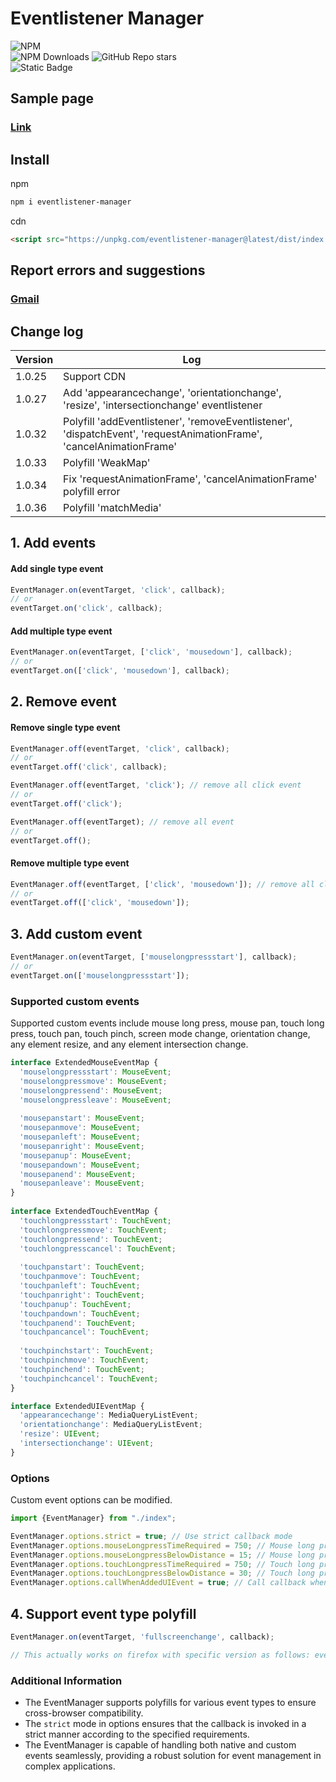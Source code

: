 # Eventlistener Manager
![NPM](https://nodei.co/npm/eventlistener-manager.png?downloads=true&downloadRank=true&stars=true)<br>
![NPM Downloads](https://img.shields.io/npm/d18m/eventlistener-manager?style=flat&logo=npm&logoColor=%23CB3837&label=Download&color=%23CB3837&link=https%3A%2F%2Fwww.npmjs.com%2Fpackage%2Feventlistener-manager) 
![GitHub Repo stars](https://img.shields.io/github/stars/pjy0509/eventlistener-manager?style=flat&logo=github&logoColor=181717&label=Stars&color=181717&link=https%3A%2F%2Fgithub.com%2Fpjy0509%2Feventlistener-manager)<br> 
![Static Badge](https://img.shields.io/badge/Typescript-8A2BE2?logo=typescript&color=000000)
## Sample page
### [Link](https://pjy0509.github.io/example/eventlistener-manager/)
## Install
npm
```bash
npm i eventlistener-manager
```
cdn
```html
<script src="https://unpkg.com/eventlistener-manager@latest/dist/index.umd.js"></script>
```
## Report errors and suggestions
### [Gmail](mailto:qkrwnss0509@gmail.com?subject=Report_errors_and_suggestions)
## Change log
| Version | Log                                                                                                                   |
|---------|-----------------------------------------------------------------------------------------------------------------------|
| 1.0.25  | Support CDN                                                                                                           |
| 1.0.27  | Add 'appearancechange', 'orientationchange', 'resize', 'intersectionchange' eventlistener                             |
| 1.0.32  | Polyfill 'addEventlistener', 'removeEventlistener', 'dispatchEvent', 'requestAnimationFrame', 'cancelAnimationFrame'  |
| 1.0.33  | Polyfill 'WeakMap'                                                                                                    |
| 1.0.34  | Fix 'requestAnimationFrame', 'cancelAnimationFrame' polyfill error                                                    |
| 1.0.36  | Polyfill 'matchMedia'                                                                                                 |
## 1. Add events
#### Add single type event
```typescript
EventManager.on(eventTarget, 'click', callback);
// or
eventTarget.on('click', callback);
``` 
#### Add multiple type event
```typescript
EventManager.on(eventTarget, ['click', 'mousedown'], callback);
// or
eventTarget.on(['click', 'mousedown'], callback);
``` 
## 2. Remove event
#### Remove single type event
```typescript
EventManager.off(eventTarget, 'click', callback);
// or
eventTarget.off('click', callback);
``` 
```typescript
EventManager.off(eventTarget, 'click'); // remove all click event
// or
eventTarget.off('click');
``` 
```typescript
EventManager.off(eventTarget); // remove all event
// or
eventTarget.off();
``` 
#### Remove multiple type event
```typescript
EventManager.off(eventTarget, ['click', 'mousedown']); // remove all click, mousedown event
// or
eventTarget.off(['click', 'mousedown']);
``` 
## 3. Add custom event
```typescript
EventManager.on(eventTarget, ['mouselongpressstart'], callback);
// or
eventTarget.on(['mouselongpressstart']);
``` 
### Supported custom events
Supported custom events include mouse long press, mouse pan, touch long press, touch pan, touch pinch, screen mode change, orientation change, any element resize, and any element intersection change.
```typescript
interface ExtendedMouseEventMap {  
  'mouselongpressstart': MouseEvent;  
  'mouselongpressmove': MouseEvent;  
  'mouselongpressend': MouseEvent;  
  'mouselongpressleave': MouseEvent;  
  
  'mousepanstart': MouseEvent;  
  'mousepanmove': MouseEvent;  
  'mousepanleft': MouseEvent;  
  'mousepanright': MouseEvent;  
  'mousepanup': MouseEvent;  
  'mousepandown': MouseEvent;  
  'mousepanend': MouseEvent;  
  'mousepanleave': MouseEvent;  
}  
  
interface ExtendedTouchEventMap {  
  'touchlongpressstart': TouchEvent;  
  'touchlongpressmove': TouchEvent;  
  'touchlongpressend': TouchEvent;  
  'touchlongpresscancel': TouchEvent;  
  
  'touchpanstart': TouchEvent;  
  'touchpanmove': TouchEvent;  
  'touchpanleft': TouchEvent;  
  'touchpanright': TouchEvent;  
  'touchpanup': TouchEvent;  
  'touchpandown': TouchEvent;  
  'touchpanend': TouchEvent;  
  'touchpancancel': TouchEvent;  
  
  'touchpinchstart': TouchEvent;  
  'touchpinchmove': TouchEvent;  
  'touchpinchend': TouchEvent;  
  'touchpinchcancel': TouchEvent;  
}

interface ExtendedUIEventMap {
  'appearancechange': MediaQueryListEvent;
  'orientationchange': MediaQueryListEvent;
  'resize': UIEvent;
  'intersectionchange': UIEvent;
}
```
### Options
Custom event options can be modified.

```typescript
import {EventManager} from "./index";

EventManager.options.strict = true; // Use strict callback mode
EventManager.options.mouseLongpressTimeRequired = 750; // Mouse long press time required
EventManager.options.mouseLongpressBelowDistance = 15; // Mouse long press below distance
EventManager.options.touchLongpressTimeRequired = 750; // Touch long press time required
EventManager.options.touchLongpressBelowDistance = 30; // Touch long press below distance
EventManager.options.callWhenAddedUIEvent = true; // Call callback when extended ui event added
```
## 4. Support event type polyfill
```typescript
EventManager.on(eventTarget, 'fullscreenchange', callback);

// This actually works on firefox with specific version as follows: eventTarget.addEventListener('mozfullscreenchange', callback);
```
### Additional Information
-   The EventManager supports polyfills for various event types to ensure cross-browser compatibility.
-   The `strict` mode in options ensures that the callback is invoked in a strict manner according to the specified requirements.
-   The EventManager is capable of handling both native and custom events seamlessly, providing a robust solution for event management in complex applications.
